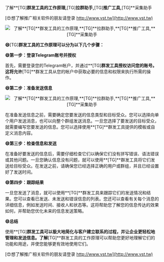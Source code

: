 了解**[TG]**群发工具的工作原理,**[TG]**拉群助手,**[TG]**推广工具,**[TG]**采集助手

[😍想了解推广相关软件的朋友请登录 http://www.vst.tw](http://www.vst.tw)

 <center><img src="https://vst.tw/MP4/tuiguang/png/8.png" alt="了解**[TG]**群发工具的工作原理,**[TG]**拉群助手,**[TG]**推广工具,**[TG]**采集助手"></center>

**😄**[TG]**群发工具的工作原理可以分为以下几个步骤：**

**😄第一步：登录Telegram账号并授权**

首先，需要登录您的Telegram帐户，并通过**[TG]**群发工具授权访问您的账号。这将允许**[TG]**群发工具从您的帐户中获取必要的信息和权限来执行所需的操作。

**😄第二步：准备发送信息**

 <center><img src="https://vst.tw/MP4/tuiguang/png/7.png" alt="了解**[TG]**群发工具的工作原理,**[TG]**拉群助手,**[TG]**推广工具,**[TG]**采集助手"></center>

在准备发送信息之前，需要确定您要发送的信息类型和目标受众。您可以选择向单个用户发送消息，也可以向整个群组发送消息。一旦您选择了要发送的目标受众，就需要编写您要发送的信息。您可以选择使用**[TG]**群发工具提供的模板或自定义消息内容。

**😄第三步：检查信息和发送**

在准备好要发送的信息后，需要仔细检查它们以确保它们没有拼写错误、语法错误或其他问题。一旦您确认信息没有问题，就可以使用**[TG]**群发工具将它们发送给目标受众。在发送之前，请确保您已经选择正确的用户或群组，并且已经设置好了发送时间。

**😄第四步：跟踪结果**

一旦您发送了消息，就可以使用**[TG]**群发工具来跟踪它们的发送情况和结果。您可以查看已发送、未发送和错误信息的列表。您还可以查看有关每个消息的详细信息，例如发送时间、接收人和状态等。这将帮助您了解您的信息传达的效果如何，并帮助您优化未来的信息发送策略。

**😄总结**

使用**[TG]**群发工具可以极大地简化与客户建立联系的过程，并让企业更轻松地管理和发送信息。了解**[TG]**群发工具的工作原理可以帮助您更好地理解它们的功能和用途，并使您能够更有效地使用它们。

[😍想了解推广相关软件的朋友请登录 http://www.vst.tw](http://www.vst.tw)



